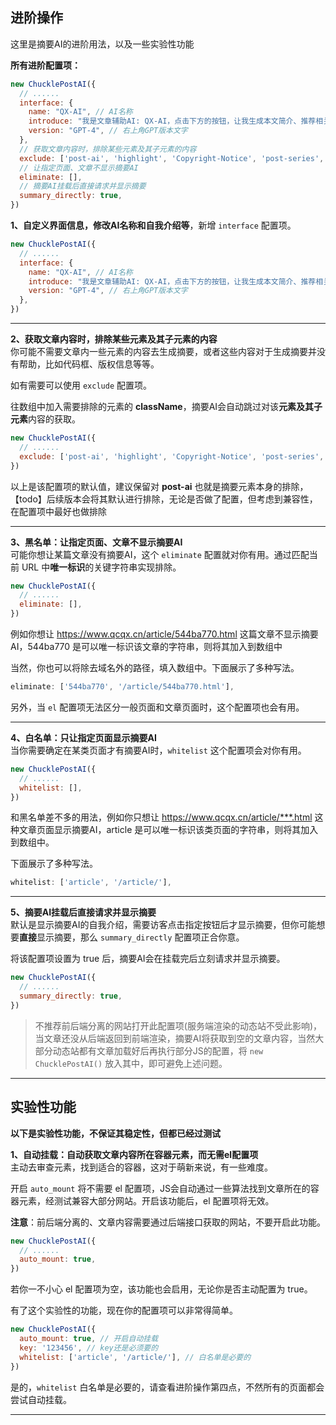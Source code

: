 ## 进阶操作
这里是摘要AI的进阶用法，以及一些实验性功能

**所有进阶配置项：**

```js
new ChucklePostAI({
  // ......
  interface: {
    name: "QX-AI", // AI名称
    introduce: "我是文章辅助AI: QX-AI，点击下方的按钮，让我生成本文简介、推荐相关文章等。", // 自我介绍
    version: "GPT-4", // 右上角GPT版本文字
  },
  // 获取文章内容时，排除某些元素及其子元素的内容
  exclude: ['post-ai', 'highlight', 'Copyright-Notice', 'post-series', 'mini-sandbox'],
  // 让指定页面、文章不显示摘要AI
  eliminate: [],
  // 摘要AI挂载后直接请求并显示摘要
  summary_directly: true,
})
```

**1、自定义界面信息，修改AI名称和自我介绍等**，新增 `interface` 配置项。

```js
new ChucklePostAI({
  // ......
  interface: {
    name: "QX-AI", // AI名称
    introduce: "我是文章辅助AI: QX-AI，点击下方的按钮，让我生成本文简介、推荐相关文章等。", // 自我介绍
    version: "GPT-4", // 右上角GPT版本文字
  },
})
```

***

**2、获取文章内容时，排除某些元素及其子元素的内容**  
你可能不需要文章内一些元素的内容去生成摘要，或者这些内容对于生成摘要并没有帮助，比如代码框、版权信息等等。

如有需要可以使用 `exclude` 配置项。

往数组中加入需要排除的元素的 **className**，摘要AI会自动跳过对该**元素及其子元素**内容的获取。

```js
new ChucklePostAI({
  // ......
  exclude: ['post-ai', 'highlight', 'Copyright-Notice', 'post-series', 'mini-sandbox'],
})
```

以上是该配置项的默认值，建议保留对 **post-ai** 也就是摘要元素本身的排除，【todo】后续版本会将其默认进行排除，无论是否做了配置，但考虑到兼容性，在配置项中最好也做排除

***

**3、黑名单：让指定页面、文章不显示摘要AI**  
可能你想让某篇文章没有摘要AI，这个 `eliminate`  配置就对你有用。通过匹配当前 URL 中**唯一标识**的关键字符串实现排除。

```js
new ChucklePostAI({
  // ......
  eliminate: [],
})
```

例如你想让 https://www.qcqx.cn/article/544ba770.html 这篇文章不显示摘要AI，544ba770 是可以唯一标识该文章的字符串，则将其加入到数组中

当然，你也可以将除去域名外的路径，填入数组中。下面展示了多种写法。

```js
eliminate: ['544ba770', '/article/544ba770.html'],
```

另外，当 `el` 配置项无法区分一般页面和文章页面时，这个配置项也会有用。

***

**4、白名单：只让指定页面显示摘要AI**  
当你需要确定在某类页面才有摘要AI时，`whitelist` 这个配置项会对你有用。

```js
new ChucklePostAI({
  // ......
  whitelist: [],
})
```

和黑名单差不多的用法，例如你只想让 https://www.qcqx.cn/article/***.html 这种文章页面显示摘要AI，article 是可以唯一标识该类页面的字符串，则将其加入到数组中。

下面展示了多种写法。

```js
whitelist: ['article', '/article/'],
```

***

**5、摘要AI挂载后直接请求并显示摘要**  
默认是显示摘要AI的自我介绍，需要访客点击指定按钮后才显示摘要，但你可能想要**直接**显示摘要，那么 `summary_directly` 配置项正合你意。

将该配置项设置为 true 后，摘要AI会在挂载完后立刻请求并显示摘要。

```js
new ChucklePostAI({
  // ......
  summary_directly: true,
})
```

> 不推荐前后端分离的网站打开此配置项(服务端渲染的动态站不受此影响)，当文章还没从后端返回到前端渲染，摘要AI将获取到空的文章内容，当然大部分动态站都有文章加载好后再执行部分JS的配置，将 `new ChucklePostAI()` 放入其中，即可避免上述问题。

***

## 实验性功能
**以下是实验性功能，不保证其稳定性，但都已经过测试**

**1、自动挂载：自动获取文章内容所在容器元素，而无需el配置项**  
主动去审查元素，找到适合的容器，这对于萌新来说，有一些难度。

开启 `auto_mount` 将不需要 el 配置项，JS会自动通过一些算法找到文章所在的容器元素，经测试兼容大部分网站。开启该功能后，el 配置项将无效。

**注意**：前后端分离的、文章内容需要通过后端接口获取的网站，不要开启此功能。

```js
new ChucklePostAI({
  // ......
  auto_mount: true,
})
```

若你一不小心 el 配置项为空，该功能也会启用，无论你是否主动配置为 true。

有了这个实验性的功能，现在你的配置项可以非常得简单。

```js
new ChucklePostAI({
  auto_mount: true, // 开启自动挂载
  key: '123456', // key还是必须要的
  whitelist: ['article', '/article/'], // 白名单是必要的
})
```

是的，`whitelist` 白名单是必要的，请查看进阶操作第四点，不然所有的页面都会尝试自动挂载。

***
